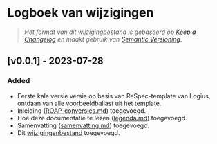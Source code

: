 # Logboek van wijzigingen

> _Het format van dit wijzigingbestand is gebaseerd op [Keep a Changelog](https://keepachangelog.com/nl/1.1.0/) en maakt gebruik van [Semantic Versioning](https://semver.org/spec/v2.0.0.html)_.

## [v0.0.1] - 2023-07-28

### Added

- Eerste kale versie versie op basis van ReSpec-template van Logius, ontdaan van alle voorbeeldballast uit het template.
- Inleiding ([ROAP-conversies.md](ROAP-conversies.md)) toegevoegd.
- Hoe deze documentatie te lezen ([legenda.md](legenda.md)) toegevoegd.
- Samenvatting ([samenvatting.md](samenvatting.md)) toegevoegd.
- Dit [wijzigingenbestand](CHANGELOG.md) toegevoegd.